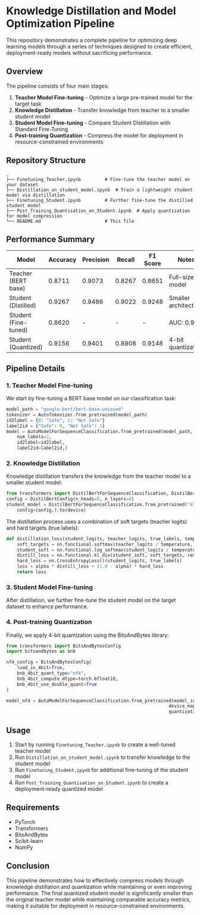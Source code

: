 # Knowledge Distillation and Model Optimization Pipeline

This repository demonstrates a complete pipeline for optimizing deep learning models through a series of techniques designed to create efficient, deployment-ready models without sacrificing performance.

## Overview

The pipeline consists of four main stages:
1. **Teacher Model Fine-tuning** - Optimize a large pre-trained model for the target task
2. **Knowledge Distillation** - Transfer knowledge from teacher to a smaller student model
3. **Student Model Fine-tuning** - Compare Student DIstillation with Standard Fine-Tuning
4. **Post-training Quantization** - Compress the model for deployment in resource-constrained environments

## Repository Structure

```
.
├── Finetuning_Teacher.ipynb         # Fine-tune the teacher model on your dataset
├── Distillation_on_student_model.ipynb  # Train a lightweight student model via distillation
├── Finetuning_Student.ipynb         # Further fine-tune the distilled student model
├── Post_Training_Quantisation_on_Student.ipynb  # Apply quantization for model compression
└── README.md                        # This file
```

## Performance Summary

| Model | Accuracy | Precision | Recall | F1 Score | Notes |
|-------|----------|-----------|--------|----------|-------|
| Teacher (BERT base) | 0.8711 | 0.9073 | 0.8267 | 0.8651 | Full-sized model |
| Student (Distilled) | 0.9267 | 0.9486 | 0.9022 | 0.9248 | Smaller architecture |
| Student (Fine-tuned) | 0.8620 | - | - | - | AUC: 0.946 |
| Student (Quantized) | 0.9156 | 0.9401 | 0.8908 | 0.9148 | 4-bit quantization |

## Pipeline Details

### 1. Teacher Model Fine-tuning

We start by fine-tuning a BERT base model on our classification task:

```python
model_path = "google-bert/bert-base-uncased"
tokenizer = AutoTokenizer.from_pretrained(model_path)
id2label = {0: "Safe", 1: "Not Safe"}
label2id = {"Safe": 0, "Not Safe": 1}
model = AutoModelForSequenceClassification.from_pretrained(model_path,
    num_labels=2,
    id2label=id2label,
    label2id=label2id,)
```

### 2. Knowledge Distillation

Knowledge distillation transfers the knowledge from the teacher model to a smaller student model:

```python
from transformers import DistilBertForSequenceClassification, DistilBertConfig
config = DistilBertConfig(n_heads=8, n_layers=4)
student_model = DistilBertForSequenceClassification.from_pretrained("distilbert-base-uncased",
    config=config,).to(device)
```

The distillation process uses a combination of soft targets (teacher logits) and hard targets (true labels):

```python
def distillation_loss(student_logits, teacher_logits, true_labels, temperature, alpha):
    soft_targets = nn.functional.softmax(teacher_logits / temperature, dim=1)
    student_soft = nn.functional.log_softmax(student_logits / temperature, dim=1)
    distill_loss = nn.functional.kl_div(student_soft, soft_targets, reduction='batchmean') * (temperature ** 2)
    hard_loss = nn.CrossEntropyLoss()(student_logits, true_labels)
    loss = alpha * distill_loss + (1.0 - alpha) * hard_loss
    return loss
```

### 3. Student Model Fine-tuning

After distillation, we further fine-tune the student model on the target dataset to enhance performance.

### 4. Post-training Quantization

Finally, we apply 4-bit quantization using the BitsAndBytes library:

```python
from transformers import BitsAndBytesConfig
import bitsandbytes as bnb

nf4_config = BitsAndBytesConfig(
    load_in_4bit=True,
    bnb_4bit_quant_type="nf4",
    bnb_4bit_compute_dtype=torch.bfloat16,
    bnb_4bit_use_double_quant=True
)

model_nf4 = AutoModelForSequenceClassification.from_pretrained(model_id, 
                                                             device_map=device, 
                                                             quantization_config=nf4_config)
```

## Usage

1. Start by running `Finetuning_Teacher.ipynb` to create a well-tuned teacher model
2. Run `Distillation_on_student_model.ipynb` to transfer knowledge to the student model
3. Run `Finetuning_Student.ipynb` for additional fine-tuning of the student model
4. Run `Post_Training_Quantisation_on_Student.ipynb` to create a deployment-ready quantized model

## Requirements

- PyTorch
- Transformers
- BitsAndBytes
- Scikit-learn
- NumPy

## Conclusion

This pipeline demonstrates how to effectively compress models through knowledge distillation and quantization while maintaining or even improving performance. The final quantized student model is significantly smaller than the original teacher model while maintaining comparable accuracy metrics, making it suitable for deployment in resource-constrained environments.
